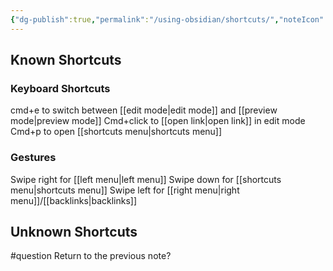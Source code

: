 ```yaml
---
{"dg-publish":true,"permalink":"/using-obsidian/shortcuts/","noteIcon":""}
---
```



## Known Shortcuts
### Keyboard Shortcuts
cmd+e to switch between [[edit mode\|edit mode]] and [[preview mode\|preview mode]]
Cmd+click to [[open link\|open link]] in edit mode
Cmd+p to open [[shortcuts menu\|shortcuts menu]]
### Gestures
Swipe right for [[left menu\|left menu]]
Swipe down for [[shortcuts menu\|shortcuts menu]]
Swipe left for [[right menu\|right menu]]/[[backlinks\|backlinks]]

## Unknown Shortcuts
#question
Return to the previous note?